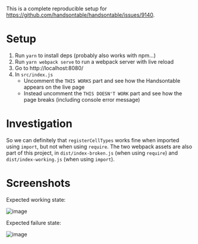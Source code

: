 This is a complete reproducible setup for https://github.com/handsontable/handsontable/issues/9140.

# Setup

1. Run `yarn` to install deps (probably also works with npm...)
2. Run `yarn webpack serve` to run a webpack server with live reload
3. Go to http://localhost:8080/
4. In `src/index.js`
   - Uncomment the `THIS WORKS` part and see how the Handsontable appears on the live page
   - Instead uncomment the `THIS DOESN'T WORK` part and see how the page breaks (including console error message)

# Investigation

So we can definitely that `registerCellTypes` works fine when imported using `import`, but not when using `require`.
The two webpack assets are also part of this project, in `dist/index-broken.js` (when using `require`) and `dist/index-working.js` (when using `import`).

# Screenshots

Expected working state:

![image](https://user-images.githubusercontent.com/2641501/153681945-6482e7bd-b4be-4293-9cdc-dd2e2e033324.png)

Expected failure state:

![image](https://user-images.githubusercontent.com/2641501/153681908-a2f54e1b-6aee-41d8-a0cc-3372668b1752.png)

